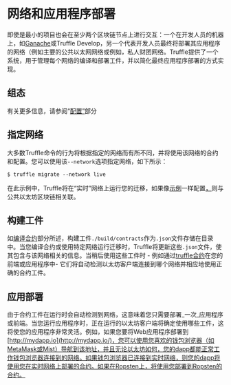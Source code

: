 # 网络和应用程序部署

即使是最小的项目也会在至少两个区块链节点上进行交互：一个在开发人员的机器上，如[Ganache](https://truffleframework.com/ganache)或Truffle Develop，另一个代表开发人员最终将部署其应用程序的网络（例如主要的公共以太网网络或例如，私人财团网络。Truffle提供了一个系统，用于管理每个网络的编译和部署工件，并以简化最终应用程序部署的方式实现。

## 组态

有关更多信息，请参阅“[配置”](https://truffleframework.com/docs/truffle/reference/configuration#networks)部分

## 指定网络

大多数Truffle命令的行为将根据指定的网络而有所不同，并将使用该网络的合约和配置。您可以使用该`--network`选项指定网络，如下所示：

```
$ truffle migrate --network live
```

在此示例中，Truffle将在“实时”网络上运行您的迁移，如果像[示例](https://truffleframework.com/docs/truffle/reference/configuration#networks)一样配置[，](https://truffleframework.com/docs/truffle/reference/configuration#networks)则与公共以太坊区块链相关联。

## 构建工件

如[编译合约](https://truffleframework.com/docs/truffle/getting-started/compiling-contracts)部分所述，构建工件`./build/contracts`作为`.json`文件存储在目录中。当您编译合约或使用特定网络运行迁移时，Truffle将更新这些`.json`文件，使其包含与该网络相关的信息。当稍后使用这些工件时 - 例如通过[truffle合约](https://github.com/trufflesuite/truffle-contract)在您的前端或应用程序中- 它们将自动检测以太坊客户端连接到哪个网络并相应地使用正确的合约工件。

## 应用部署

由于合约工件在运行时会自动检测到网络，这意味着您只需要部署_一次_应用程序或前端。当您运行应用程序时，正在运行的以太坊客户端将确定使用哪些工件，这将使您的应用程序非常灵活。例如，如果您要将Web应用程序部署到[http://mydapp.io](http://mydapp.io/)，您可以使用您喜欢的钱包浏览器（如MetaMask或Mist）导航到该地址，并且无论以太坊如何，您的dapp都能正常工作钱包浏览器连接到的网络。如果钱包浏览器已连接到实时网络，则您的dapp将使用您在实时网络上部署的合约。如果在Ropsten上，将使用您部署到Ropsten的合约。
